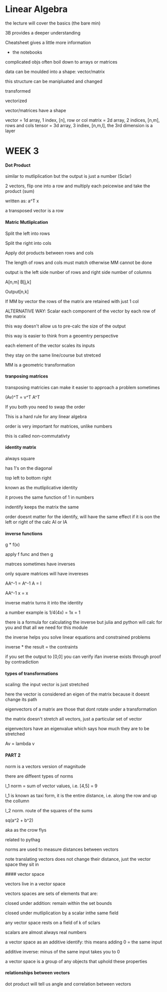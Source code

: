 # Linear Algebra

the lecture will cover the basics (the bare min)

3B provides a deeper understanding

Cheatsheet gives a little more information

+ the notebooks

complicated objs often boil down to arrays or matrices

data can be moulded into a shape: vector/matrix

this structure can be manipluated and changed

transformed

vectorized 

vector/matrices have a shape

vector = 1d array, 1 index, [n], row or col
matrix = 2d array, 2 indices, [n,m], rows and cols
tensor = 3d array, 3 indiex, [n,m,l], the 3rd dimension is a layer

# WEEK 3

#### Dot Product

similar to mutliplication but the output is just a number (Sclar)

2 vectors, flip one into a row and multiply each peicewise and take the product (sum)

written as: a^T x 

a transposed vector is a row

#### Matric Mutliplcation

Split the left into rows

Split the right into cols

Apply dot products between rows and cols

The length of rows and cols must match otherwise MM cannot be done

output is the left side nunber of rows and right side number of columns

A[n,m] B[j,k]

Output[n,k]

If MM by vector the rows of the matrix are retained with just 1 col

ALTERNATIVE WAY:
Scalar each component of the vector by each row of the matrix

this way doesn't allow us to pre-calc the size of the output

this way is easier to think from a geoemtry perspective

each element of the vector scales its inputs

they stay on the same line/course but stretced

MM is a geometric transformation

#### tranposing matrices

transposing matricies can make it easier to approach a problem sometimes

(Av)^T = v^T A^T

If you both you need to swap the order

This is a hard rule for any linear algebra

order is very important for matrices, unlike numbers

this is called non-commutativty

#### identity matrix

always square

has 1's on the diagonal 

top left to bottom right

known as the mutliplicative identity 

it proves the same function of 1 in numbers

indentify keeps the matrix the same

order doesnt matter for the identify, will have the same effect if it is oon the left or right of the calc AI or IA

#### inverse functions

g * f(x)

apply f func and then g

matrces sometimes have inverses

only square matrices will have invereses

AA^-1 = A^-1 A = I

AA^-1 x = x

inverse matrix turns it into the identity

a number example is 1/4(4x) = 1x = 1

there is a formula for calculating the inverse but julia and python will calc for you and that all we need for this module

the inverse helps you solve linear equations and constrained problems

inverse * the result = the contraints

if you set the output to [0,0] you can verify ifan inverse exists through proof by contradiction

#### types of transformations

scaling: the input vector is just stretched

here the vector is considered an eigen of the matrix because it doesnt change its path

eigenvectors of a matrix are those that dont rotate under a transformation

the matrix doesn't stretch all vectors, just a particular set of vector

eigenvectors have an eigenvalue which says how much they are to be stretched


Av = lambda v

#### PART 2

norm is a vectors version of magnitude

there are diffeent types of norms

l_1 norm = sum of vector values, i.e. [4,5] = 9

l_1 is known as taxi form, it is the entire distance, i.e. along the row and up the collumn

l_2 norm. route of the squares of the sums

sq(a^2 + b^2)

aka as the crow flys 

related to pythag

norms are used to measure distances between vectors

note translating vectors does not change their distance, just the vector space they sit in 

#### vector space

vectors live in a vector space

vectors spaces are sets of elements that are:

closed under addition: remain within the set bounds

closed under mutliplication by a scalar inthe same field

any vector space rests on a field of k of sclars

scalars are almost always real numbers

a vector space as an additive identify: this means adding 0 = the same input

additive inverse: minus of the same input takes you to 0


a vector space is a group of any objects that uphold these properties

#### relationships between vectors

dot product will tell us angle and correlation between vectors



